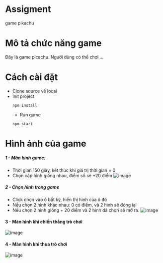 # Assigment
game pikachu

# Mô tả chức năng game
Đây là game picachu. Người dùng có thể chơi ...

# Cách cài đặt
- Clone source về local
- Init project
  ```
  npm install
  ```
  - Run game
  ```
  npm start
  ```
  
# Hình ảnh của game
  ##### 1 - Màn hình game:
  - Thời gian 150 giây, kết thúc khi giá trị thời gian = 0
  - Chọn cặp hình giống nhau, điểm số sẽ +20 điểm
  ![image](https://github.com/Trang-use/assigment/assets/173694419/9a11302a-6084-4664-8088-7355e397d268)

 ##### 2 - Chọn hình trong game
  - Click chọn vào ô bất kỳ, hiển thị hình của ô đó
  - Nếu chọn 2 hinh khác nhau: 0 có điểm, và 2 hình sẽ đóng lại
  - Nếu chọn 2 hình giống + 20 điểm và 2 hình đã chọn sẽ mở ra.
  ![image](https://github.com/Trang-use/assigment/assets/173694419/ee705e55-7e88-450a-98e4-e6b61b262422)
#### 3 - Màn hình khi chiến thắng trò chơi 
![image](https://github.com/Trang-use/assigment/assets/173694419/324f0b1a-78b8-4225-9678-10857ee53439)
#### 4 - Màn hình khi thua trò chơi 
![image](https://github.com/Trang-use/assigment/assets/173694419/2955b91f-e1ca-46e4-adeb-c85d5426f984)



